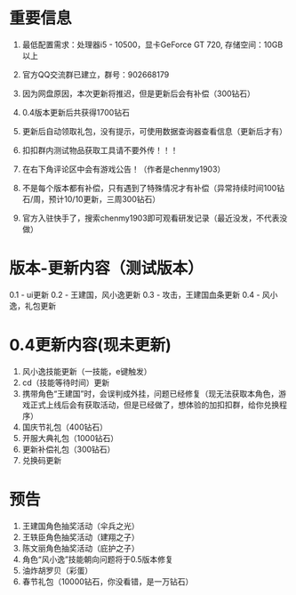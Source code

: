 # 重要信息
1. 最低配置需求：处理器i5 - 10500，显卡GeForce GT 720, 存储空间：10GB以上

2. 官方QQ交流群已建立，群号：902668179

3. 因为网盘原因，本次更新将推迟，但是更新后会有补偿（300钻石）

4. 0.4版本更新后共获得1700钻石

5. 更新后自动领取礼包，没有提示，可使用数据查询器查看信息（更新后才有）

6. 扣扣群内测试物品获取工具请不要外传！！！

7. 在右下角评论区中会有游戏公告！（作者是chenmy1903）

8. 不是每个版本都有补偿，只有遇到了特殊情况才有补偿（异常持续时间100钻石/周，预计10/10更新，三周300钻石）

9. 官方入驻快手了，搜索chenmy1903即可观看研发记录（最近没发，不代表没做）

# 版本-更新内容（测试版本）
0.1 - ui更新
0.2 - 王建国，风小逸更新
0.3 - 攻击，王建国血条更新
0.4 - 风小逸，礼包更新

# 0.4更新内容(现未更新)

1. 风小逸技能更新（一技能，e键触发）
2. cd（技能等待时间）更新
3. 携带角色“王建国”时，会误判成外挂，问题已经修复（现无法获取本角色，游戏正式上线后会有获取活动，但是已经做了，想体验的加扣扣群，给你兑换程序）
4. 国庆节礼包（400钻石）
5. 开服大典礼包（1000钻石）
6. 更新补偿礼包（300钻石）
7. 兑换码更新

# 预告

1. 王建国角色抽奖活动（伞兵之光）
2. 王轶臣角色抽奖活动（建翔之子）
3. 陈文丽角色抽奖活动（庇护之子）
4. 角色“风小逸”技能朝向问题将于0.5版本修复
5. 油炸胡罗贝（彩蛋）
6. 春节礼包（10000钻石，你没看错，是一万钻石）


